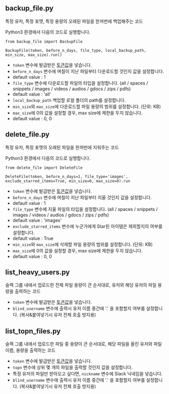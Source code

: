## backup_file.py

특정 유저, 특정 포맷, 특정 용량의 오래된 파일을 한꺼번에 백업해주는 코드

Python3 환경에서 다음의 코드로 실행합니다.

```
from backup_file import BackupFile

BackupFile(token, before_n_days, file_type, local_backup_path, min_size, max_size).run()
```

* `token` 변수에 발급받은 [토큰값](https://api.slack.com/docs/oauth-test-tokens)을 넣습니다.
* `before_n_days` 변수에 며칠이 지난 파일부터 다운로드할 것인지 값을 설정합니다.
 * default value : 1
* `file_type` 변수에 다운로드할 파일의 타입을 설정합니다. (all / spaces / snippets / images / videos / audios / gdocs / zips / pdfs)
 * default value : 'all'
* `local_backup_path` 백업할 로컬 폴더의 path를 설정합니다.
* `min_size`와 `max_size`에 다운로드할 파일 용량의 범위를 설정합니다. (단위: KB)
 * `max_size`에 0의 값을 설정할 경우, max size에 제한을 두지 않습니다.
 * default value : 0, 0

## delete_file.py

특정 유저, 특정 포맷의 오래된 파일을 한꺼번에 지워주는 코드

Python3 환경에서 다음의 코드로 실행합니다.

```
from delete_file import DeleteFile

DeleteFile(token, before_n_days=1, file_type='images', exclude_starred_items=True, min_size=0, max_size=0).run
```

* `token` 변수에 발급받은 [토큰값](https://api.slack.com/docs/oauth-test-tokens)을 넣습니다.
* `before_n_days` 변수에 며칠이 지난 파일부터 지울 것인지 값을 설정합니다.
 * default value : 1
* `file_type` 변수에 지울 파일의 타입을 설정합니다. (all / spaces / snippets / images / videos / audios / gdocs / zips / pdfs)
 * default value : 'images'
* `exclude_starred_items` 변수에 누군가에게 Star된 아이템은 제외할지의 여부를 설정합니다.
 * default value : True
* `min_size`와 `max_size`에 삭제할 파일 용량의 범위를 설정합니다. (단위: KB)
 * `max_size`에 0의 값을 설정할 경우, max size에 제한을 두지 않습니다.
 * default value : 0, 0

## list_heavy_users.py

슬랙 그룹 내에서 업로드한 전체 파일 용량이 큰 순서대로, 유저와 해당 유저의 파일 용량을 출력하는 코드

* `token` 변수에 발급받은 [토큰값](https://api.slack.com/docs/oauth-test-tokens)을 넣습니다.
* `blind_username` 변수에 출력시 유저 이름 중간에 '.' 을 포함할지 여부를 설정합니다. (복사&붙여넣기시 유저 전체 호출 방지용)

## list_topn_files.py

슬랙 그룹 내에서 업로드한 파일 중 용량이 큰 순서대로, 해당 파일을 올린 유저와 파일 이름, 용량을 출력하는 코드

* `token` 변수에 발급받은 [토큰값](https://api.slack.com/docs/oauth-test-tokens)을 넣습니다.
* `topn` 변수에 상위 몇 개의 파일을 출력할 것인지 값을 설정합니다.
* 특정 유저의 파일만 받아오고 싶다면, `nickname` 변수에 Slack 닉네임을 넣습니다.
* `blind_username` 변수에 출력시 유저 이름 중간에 '.' 을 포함할지 여부를 설정합니다. (복사&붙여넣기시 유저 전체 호출 방지용)
